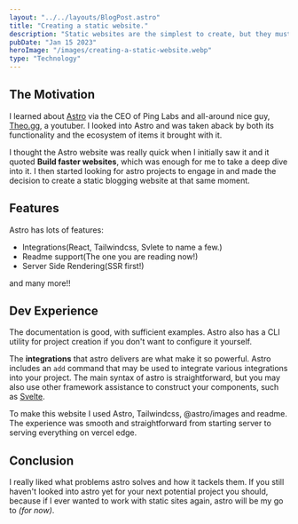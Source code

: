 ```yaml
---
layout: "../../layouts/BlogPost.astro"
title: "Creating a static website."
description: "Static websites are the simplest to create, but they must be done quickly. So now we'll have a look at Astro.build, which is currently the finest in its field."
pubDate: "Jan 15 2023"
heroImage: "/images/creating-a-static-website.webp"
type: "Technology"
---
```


## The Motivation

I learned about [Astro](https://astro.build) via the CEO of Ping Labs and all-around nice guy, [Theo.gg](https://youtube.com/@t3dotgg), a youtuber. I looked into Astro and was taken aback by both its functionality and the ecosystem of items it brought with it.

I thought the Astro website was really quick when I initially saw it and it quoted **Build faster websites**, which was enough for me to take a deep dive into it. I then started looking for astro projects to engage in and made the decision to create a static blogging website at that same moment.

## Features

Astro has lots of features:

- Integrations(React, Tailwindcss, Svlete to name a few.)
- Readme support(The one you are reading now!)
- Server Side Rendering(SSR first!)

and many more!!

## Dev Experience

The documentation is good, with sufficient examples. Astro also has a CLI utility for project creation if you don't want to configure it yourself.

The **integrations** that astro delivers are what make it so powerful. Astro includes an `add` command that may be used to integrate various integrations into your project. The main syntax of astro is straightforward, but you may also use other framework assistance to construct your components, such as [Svelte](https://svelte.dev).

To make this website I used Astro, Tailwindcss, @astro/images and readme. The experience was smooth and straightforward from starting server to serving everything on vercel edge.

## Conclusion

I really liked what problems astro solves and how it tackels them. If you still haven't looked into astro yet for your next potential project you should, because if I ever wanted to work with static sites again, astro will be my go to *(for now)*.
